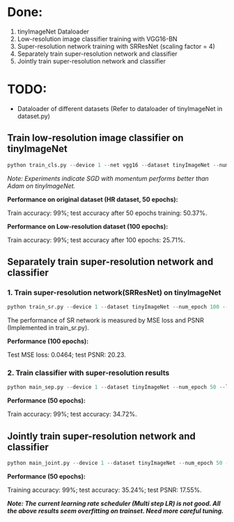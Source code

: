 # Done:

1. tinyImageNet Dataloader
2. Low-resolution image classifier training with VGG16-BN
3. Super-resolution network training with SRResNet (scaling factor = 4)
4. Separately train super-resolution network and classifier
5. Jointly train super-resolution network and classifier

# TODO:

- Dataloader of different datasets (Refer to dataloader of tinyImageNet in dataset.py)

## Train low-resolution image classifier on tinyImageNet

```python
python train_cls.py --device 1 --net vgg16 --dataset tinyImageNet --num_epoch 100 --lr 0.01
```

*Note: Experiments indicate SGD with momentum performs better than Adam on tinyImageNet.*

**Performance on original dataset (HR dataset, 50 epochs):**

Train accuracy: 99%; test accuracy after 50 epochs training: 50.37%.

**Performance on Low-resolution dataset (100 epochs):**

Train accuracy: 99%; test accuracy after 100 epochs: 25.71%.

## Separately train super-resolution network and classifier

### 1. Train super-resolution network(SRResNet) on tinyImageNet

```python
python train_sr.py --device 1 --dataset tinyImageNet --num_epoch 100 --lr 0.01
```

The performance of SR network is measured by MSE loss and PSNR (Implemented in train_sr.py).

**Performance (100 epochs):**

Test MSE loss: 0.0464; test PSNR: 20.23.

### 2. Train classifier with super-resolution results

```python
python main_sep.py --device 1 --dataset tinyImageNet --num_epoch 50 --lr 0.01
```

**Performance (50 epochs):**

Train accuracy: 99%; test accuracy: 34.72%.

## Jointly train super-resolution network and classifier

```python
python main_joint.py --device 1 --dataset tinyImageNet --num_epoch 50 --lr 0.01 --sr_weight 0.1
```

**Performance (50 epochs):**

Training accuracy: 99%; test accuracy: 35.24%; test PSNR: 17.55%.

***Note: The current learning rate scheduler (Multi step LR) is not good. All the above results seem overfitting on trainset. Need more careful tuning.***